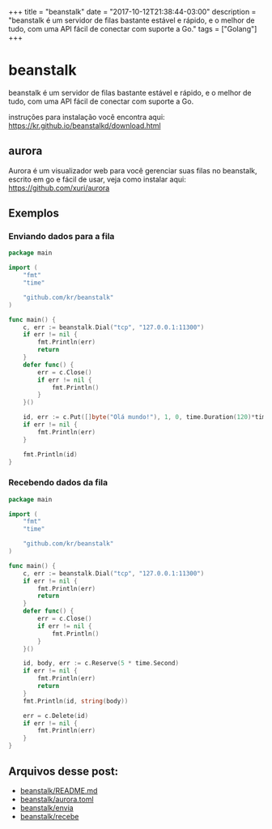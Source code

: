 +++
title = "beanstalk"
date = "2017-10-12T21:38:44-03:00"
description = "beanstalk é um servidor de filas bastante estável e rápido, e o melhor de tudo, com uma API fácil de conectar com suporte a Go."
tags = ["Golang"]
+++

# beanstalk

beanstalk é um servidor de filas bastante estável e rápido, e o melhor de tudo, com uma API fácil de conectar com suporte a Go.

instruções para instalação você encontra aqui: https://kr.github.io/beanstalkd/download.html

## aurora

Aurora é um visualizador web para você gerenciar suas filas no beanstalk, escrito em go e fácil de usar, veja como instalar aqui: https://github.com/xuri/aurora

## Exemplos

### Enviando dados para a fila

```go
package main

import (
    "fmt"
    "time"

    "github.com/kr/beanstalk"
)

func main() {
    c, err := beanstalk.Dial("tcp", "127.0.0.1:11300")
    if err != nil {
        fmt.Println(err)
        return
    }
    defer func() {
        err = c.Close()
        if err != nil {
            fmt.Println()
        }
    }()

    id, err := c.Put([]byte("Olá mundo!"), 1, 0, time.Duration(120)*time.Second)
    if err != nil {
        fmt.Println(err)
    }

    fmt.Println(id)
}
```

### Recebendo dados da fila

```go
package main

import (
    "fmt"
    "time"

    "github.com/kr/beanstalk"
)

func main() {
    c, err := beanstalk.Dial("tcp", "127.0.0.1:11300")
    if err != nil {
        fmt.Println(err)
        return
    }
    defer func() {
        err = c.Close()
        if err != nil {
            fmt.Println()
        }
    }()

    id, body, err := c.Reserve(5 * time.Second)
    if err != nil {
        fmt.Println(err)
        return
    }
    fmt.Println(id, string(body))

    err = c.Delete(id)
    if err != nil {
        fmt.Println(err)
    }
}
```
## Arquivos desse post:

- [beanstalk/README.md](https://github.com/go-br/estudos/blob/master/beanstalk/README.md)
- [beanstalk/aurora.toml](https://github.com/go-br/estudos/blob/master/beanstalk/aurora.toml)
- [beanstalk/envia](https://github.com/go-br/estudos/blob/master/beanstalk/envia)
- [beanstalk/recebe](https://github.com/go-br/estudos/blob/master/beanstalk/recebe)
